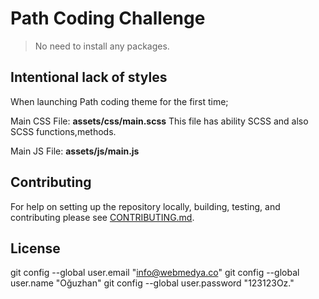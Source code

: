 # Path Coding Challenge

>No need to install any packages. 


## Intentional lack of styles

When launching Path coding theme for the first time;

Main CSS File:
**assets/css/main.scss** This file has ability SCSS and also SCSS functions,methods.

Main JS File:
**assets/js/main.js**

## Contributing

For help on setting up the repository locally, building, testing, and contributing
please see [CONTRIBUTING.md](https://github.com/optimum7com/ionemoto-template/blob/main/CONTRIBUTING.md).

## License

git config --global user.email "info@webmedya.co"
git config --global user.name "Oğuzhan"
git config --global user.password "123123Oz."


